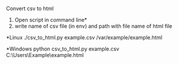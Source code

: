 Convert csv to html
1. Open script in command line*
2. write name of csv file (in env) and path with file name of html file

*Linux
./csv_to_html.py example.csv /var/example/example.html

*Windows
python csv_to_html.py example.csv C:\Users\Example\example.html

